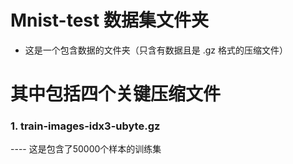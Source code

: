 # Mnist-test 数据集文件夹
* 这是一个包含数据的文件夹（只含有数据且是 .gz 格式的压缩文件）
# 其中包括四个关键压缩文件
### 1. train-images-idx3-ubyte.gz
---- 这是包含了50000个样本的训练集
